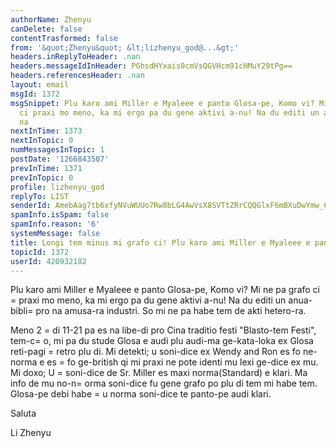 ```yaml
---
authorName: Zhenyu
canDelete: false
contentTrasformed: false
from: '&quot;Zhenyu&quot; &lt;lizhenyu_god@...&gt;'
headers.inReplyToHeader: .nan
headers.messageIdInHeader: PGhsdHYxais0cmVsQGVHcm91cHMuY29tPg==
headers.referencesHeader: .nan
layout: email
msgId: 1372
msgSnippet: Plu karo ami Miller e Myaleee e panto Glosa-pe, Komo vi? Mi ne pa grafo
  ci praxi mo meno, ka mi ergo pa du gene aktivi a-nu! Na du editi un anua-bibli pro
  na
nextInTime: 1373
nextInTopic: 0
numMessagesInTopic: 1
postDate: '1266843507'
prevInTime: 1371
prevInTopic: 0
profile: lizhenyu_god
replyTo: LIST
senderId: AmebAag7tb6xfyNVuWUUo7Rw8bLG4AwVsX8SVTtZRrCQQGlxF6mBXuDwYmw_63ceheFBP_gPszphaR4sQbHIEmirBoLmIp_UBVY
spamInfo.isSpam: false
spamInfo.reason: '6'
systemMessage: false
title: Longi tem minus mi grafo ci! Plu karo ami Miller e Myaleee e panto Glosa-pe!
topicId: 1372
userId: 420932182
---
```


Plu karo ami Miller e Myaleee e panto Glosa-pe,
Komo vi? Mi ne pa grafo ci =
praxi mo meno, ka mi ergo pa du gene aktivi a-nu! Na du editi un anua-bibli=
 pro na amusa-ra industri. So mi ne pa habe tem de akti hetero-ra.

Meno 2 =
di 11-21 pa es na libe-di pro Cina traditio festi "Blasto-tem Festi", tem-c=
o, mi pa du stude Glosa e audi plu audi-ma ge-kata-loka ex Glosa reti-pagi =
retro plu di. Mi detekti; u soni-dice ex Wendy and Ron es fo ne-norma e es =
fo ge-british qi mi praxi ne pote identi mu lexi ge-dice ex mu. Mi doxo; U =
soni-dice de Sr. Miller es maxi norma(Standard) e klari. Ma info de mu no-n=
orma soni-dice fu gene grafo po plu di tem mi habe tem. Glosa-pe debi habe =
u norma soni-dice te panto-pe audi klari.

Saluta

Li Zhenyu     


